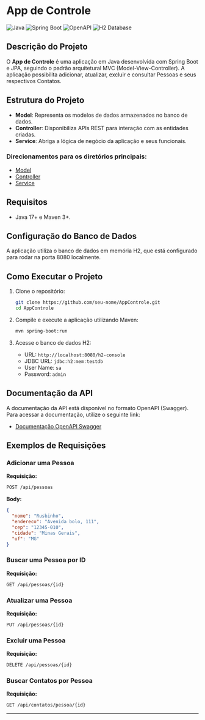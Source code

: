 # App de Controle

![Java](https://img.shields.io/badge/Java-ED8B00?style=for-the-badge&logo=java&logoColor=white)
![Spring Boot](https://img.shields.io/badge/Spring_Boot-6DB33F?style=for-the-badge&logo=spring-boot&logoColor=white)
![OpenAPI](https://img.shields.io/badge/OpenAPI-6BA539?style=for-the-badge&logo=openapi-initiative&logoColor=white)
![H2 Database](https://img.shields.io/badge/H2-003545?style=for-the-badge&logo=h2&logoColor=white)


## Descrição do Projeto

O **App de Controle** é uma aplicação em Java desenvolvida com Spring Boot e JPA, seguindo o padrão arquitetural MVC (Model-View-Controller). 
A aplicação possibilita adicionar, atualizar, excluir e consultar Pessoas e seus respectivos Contatos.

## Estrutura do Projeto

- **Model**: Representa os modelos de dados armazenados no banco de dados.
- **Controller**: Disponibiliza APIs REST para interação com as entidades criadas.
- **Service**: Abriga a lógica de negócio da aplicação e seus funcionais.


### Direcionamentos para os diretórios principais:

- [Model](src/main/java/br/com/uedsonjr/AppControle/model)
- [Controller](src/main/java/br/com/uedsonjr/AppControle/resource)
- [Service](src/main/java/br/com/uedsonjr/AppControle/service)

## Requisitos

- Java 17+ e Maven 3+.

## Configuração do Banco de Dados

A aplicação utiliza o banco de dados em memória H2, que está configurado para rodar na porta 8080 localmente.

## Como Executar o Projeto

1. Clone o repositório:
   ```bash
   git clone https://github.com/seu-nome/AppControle.git
   cd AppControle
   ```

2. Compile e execute a aplicação utilizando Maven:
   ```bash
   mvn spring-boot:run
   ```

3. Acesse o banco de dados H2:
   - URL: `http://localhost:8080/h2-console`
   - JDBC URL: `jdbc:h2:mem:testdb`
   - User Name: `sa`
   - Password: `admin`

## Documentação da API

A documentação da API está disponível no formato OpenAPI (Swagger). Para acessar a documentação, utilize o seguinte link:
- [Documentação OpenAPI Swagger](http://localhost:8080/swagger-ui.html)

## Exemplos de Requisições

### Adicionar uma Pessoa

**Requisição:**
```bash
POST /api/pessoas
```

**Body:**
```json
{
  "nome": "Rusbinho",
  "endereco": "Avenida bolo, 111",
  "cep": "12345-010",
  "cidade": "Minas Gerais",
  "uf": "MG"
}
```

### Buscar uma Pessoa por ID

**Requisição:**
```bash
GET /api/pessoas/{id}
```

### Atualizar uma Pessoa

**Requisição:**
```bash
PUT /api/pessoas/{id}
```

### Excluir uma Pessoa

**Requisição:**
```bash
DELETE /api/pessoas/{id}
```

### Buscar Contatos por Pessoa

**Requisição:**
```bash
GET /api/contatos/pessoa/{id}
```

---